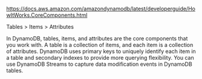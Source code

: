 https://docs.aws.amazon.com/amazondynamodb/latest/developerguide/HowItWorks.CoreComponents.html


Tables > Items > Attributes

In DynamoDB, tables, items, and attributes are the core components that you work with. A table is a collection of items, and each item is a collection of attributes. DynamoDB uses primary keys to uniquely identify each item in a table and secondary indexes to provide more querying flexibility. You can use DynamoDB Streams to capture data modification events in DynamoDB tables.